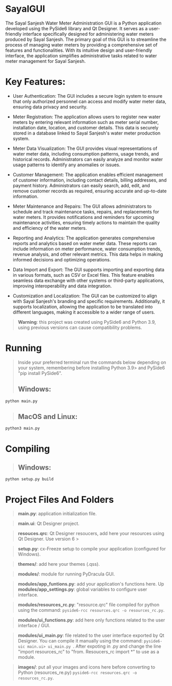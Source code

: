 # SayalGUI
The Sayal Sanjesh Water Meter Administration GUI is a Python application developed using the PySide6 library and Qt Designer. It serves as a user-friendly interface specifically designed for administering water meters produced by Sayal Sanjesh.
The primary goal of this GUI is to streamline the process of managing water meters by providing a comprehensive set of features and functionalities. With its intuitive design and user-friendly interface, the application simplifies administrative tasks related to water meter management for Sayal Sanjesh.

 # Key Features:

* User Authentication: The GUI includes a secure login system to ensure that only authorized personnel can access and modify water meter data, ensuring data privacy and security.

* Meter Registration: The application allows users to register new water meters by entering relevant information such as meter serial number, installation date, location, and customer details. This data is securely stored in a database linked to Sayal Sanjesh's water meter production system.

* Meter Data Visualization: The GUI provides visual representations of water meter data, including consumption patterns, usage trends, and historical records. Administrators can easily analyze and monitor water usage patterns to identify any anomalies or issues.

* Customer Management: The application enables efficient management of customer information, including contact details, billing addresses, and payment history. Administrators can easily search, add, edit, and remove customer records as required, ensuring accurate and up-to-date information.

* Meter Maintenance and Repairs: The GUI allows administrators to schedule and track maintenance tasks, repairs, and replacements for water meters. It provides notifications and reminders for upcoming maintenance activities, ensuring timely actions to maintain the quality and efficiency of the water meters.

* Reporting and Analytics: The application generates comprehensive reports and analytics based on water meter data. These reports can include information on meter performance, water consumption trends, revenue analysis, and other relevant metrics. This data helps in making informed decisions and optimizing operations.

* Data Import and Export: The GUI supports importing and exporting data in various formats, such as CSV or Excel files. This feature enables seamless data exchange with other systems or third-party applications, improving interoperability and data integration.

* Customization and Localization: The GUI can be customized to align with Sayal Sanjesh's branding and specific requirements. Additionally, it supports localization, allowing the application to be translated into different languages, making it accessible to a wider range of users.

> **Warning**: this project was created using PySide6 and Python 3.9, using previous versions can cause compatibility problems.

 # Running
> Inside your preferred terminal run the commands below depending on your system, remembering before installing Python 3.9> and PySide6 "pip install PySide6".
> ## **Windows**:
```console
python main.py
```
> ## **MacOS and Linux**:
```console
python3 main.py
```
# Compiling
> ## **Windows**:
```console
python setup.py build
```

# Project Files And Folders
> **main.py**: application initialization file.

> **main.ui**: Qt Designer project.

> **resouces.qrc**: Qt Designer resoucers, add here your resources using Qt Designer. Use version 6 >

> **setup.py**: cx-Freeze setup to compile your application (configured for Windows).

> **themes/**: add here your themes (.qss).

> **modules/**: module for running PyDracula GUI.

> **modules/app_funtions.py**: add your application's functions here.
Up
> **modules/app_settings.py**: global variables to configure user interface.

> **modules/resources_rc.py**: "resource.qrc" file compiled for python using the command: ```pyside6-rcc resources.qrc -o resources_rc.py```.

> **modules/ui_functions.py**: add here only functions related to the user interface / GUI.

> **modules/ui_main.py**: file related to the user interface exported by Qt Designer. You can compile it manually using the command: ```pyside6-uic main.ui> ui_main.py ```.
After expoting in .py and change the line "import resources_rc" to "from. Resoucers_rc import *" to use as a module.

> **images/**: put all your images and icons here before converting to Python (resources_re.py) ```pyside6-rcc resources.qrc -o resources_rc.py```.
